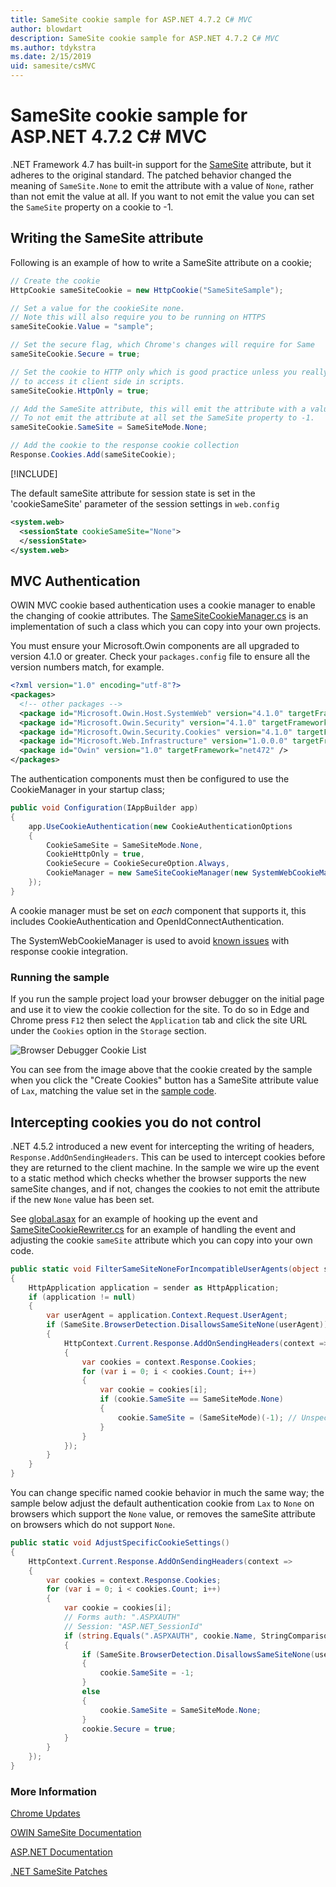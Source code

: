 ```yaml
---
title: SameSite cookie sample for ASP.NET 4.7.2 C# MVC
author: blowdart
description: SameSite cookie sample for ASP.NET 4.7.2 C# MVC
ms.author: tdykstra
ms.date: 2/15/2019
uid: samesite/csMVC
---
```


# SameSite cookie sample for ASP.NET 4.7.2 C# MVC

.NET Framework 4.7 has built-in support for the [SameSite](https://owasp.org/www-community/SameSite) attribute, but it adheres to the original standard.
The patched behavior changed the meaning of `SameSite.None` to emit the attribute with a value of `None`, rather than not emit the value at all. If
you want to not emit the value you can set the `SameSite` property on a cookie to -1.

## <a name="sampleCode"></a>Writing the SameSite attribute

Following is an example of how to write a SameSite attribute on a cookie;

```c#
// Create the cookie
HttpCookie sameSiteCookie = new HttpCookie("SameSiteSample");

// Set a value for the cookieSite none.
// Note this will also require you to be running on HTTPS
sameSiteCookie.Value = "sample";

// Set the secure flag, which Chrome's changes will require for Same
sameSiteCookie.Secure = true;

// Set the cookie to HTTP only which is good practice unless you really do need
// to access it client side in scripts.
sameSiteCookie.HttpOnly = true;

// Add the SameSite attribute, this will emit the attribute with a value of none.
// To not emit the attribute at all set the SameSite property to -1.
sameSiteCookie.SameSite = SameSiteMode.None;

// Add the cookie to the response cookie collection
Response.Cookies.Add(sameSiteCookie);
```

[!INCLUDE[](~/includes/MTcomments.md)]

The default sameSite attribute for session state is set in the 'cookieSameSite' parameter of the session settings in `web.config`

```xml
<system.web>
  <sessionState cookieSameSite="None">     
  </sessionState>
</system.web>
```

## MVC Authentication

OWIN MVC cookie based authentication uses a cookie manager to enable the changing of cookie attributes. 
The [SameSiteCookieManager.cs](https://github.com/blowdart/AspNetSameSiteSamples/blob/master/AspNet472CSharpMVC5/SameSiteCookieManager.cs) is an implementation of such a class which you can copy into your
own projects. 

You must ensure your Microsoft.Owin components are all upgraded to version 4.1.0 or greater. Check your `packages.config` 
file to ensure all the version numbers match, for example.

```xml
<?xml version="1.0" encoding="utf-8"?>
<packages>
  <!-- other packages -->
  <package id="Microsoft.Owin.Host.SystemWeb" version="4.1.0" targetFramework="net472" />
  <package id="Microsoft.Owin.Security" version="4.1.0" targetFramework="net472" />
  <package id="Microsoft.Owin.Security.Cookies" version="4.1.0" targetFramework="net472" />
  <package id="Microsoft.Web.Infrastructure" version="1.0.0.0" targetFramework="net472" />
  <package id="Owin" version="1.0" targetFramework="net472" />
</packages>
```

The authentication components must then be configured to use the CookieManager in your startup class;

```c#
public void Configuration(IAppBuilder app)
{
    app.UseCookieAuthentication(new CookieAuthenticationOptions
    {
        CookieSameSite = SameSiteMode.None,
        CookieHttpOnly = true,
        CookieSecure = CookieSecureOption.Always,
        CookieManager = new SameSiteCookieManager(new SystemWebCookieManager())
    });
}
```

A cookie manager must be set on *each* component that supports it, this includes CookieAuthentication and
OpenIdConnectAuthentication.

The SystemWebCookieManager is used to avoid 
[known issues](https://github.com/aspnet/AspNetKatana/wiki/System.Web-response-cookie-integration-issues) 
with response cookie integration.

### Running the sample

If you run the sample project  load your browser debugger on the initial page and use it to view the cookie collection for the site.
To do so in Edge and Chrome press `F12` then select the `Application` tab and click the site URL under the `Cookies` option in the `Storage` section.

![Browser Debugger Cookie List](sample/img/BrowserDebugger.png)

You can see from the image above that the cookie created by the sample when you click the "Create Cookies" button has a SameSite attribute value of `Lax`,
matching the value set in the [sample code](#sampleCode).

## <a name="interception"></a>Intercepting cookies you do not control

.NET 4.5.2 introduced a new event for intercepting the writing of headers, `Response.AddOnSendingHeaders`. This can be used to intercept cookies before they
are returned to the client machine. In the sample we wire up the event to a static method which checks whether the browser supports the new sameSite changes,
and if not, changes the cookies to not emit the attribute if the new `None` value has been set.

See [global.asax](https://github.com/blowdart/AspNetSameSiteSamples/blob/master/AspNet472CSharpMVC5/Global.asax.cs) for an example of hooking up the event and
[SameSiteCookieRewriter.cs](https://github.com/blowdart/AspNetSameSiteSamples/blob/master/AspNet472CSharpMVC5/SameSiteCookieRewriter.cs) for an example of handling the event and adjusting the cookie `sameSite` attribute which you can
copy into your own code.

```c#
public static void FilterSameSiteNoneForIncompatibleUserAgents(object sender)
{
    HttpApplication application = sender as HttpApplication;
    if (application != null)
    {
        var userAgent = application.Context.Request.UserAgent;
        if (SameSite.BrowserDetection.DisallowsSameSiteNone(userAgent))
        {
            HttpContext.Current.Response.AddOnSendingHeaders(context =>
            {
                var cookies = context.Response.Cookies;
                for (var i = 0; i < cookies.Count; i++)
                {
                    var cookie = cookies[i];
                    if (cookie.SameSite == SameSiteMode.None)
                    {
                        cookie.SameSite = (SameSiteMode)(-1); // Unspecified
                    }
                }
            });
        }
    }
}
```

You can change specific named cookie behavior in much the same way; the sample below adjust the default authentication cookie from `Lax` to
`None` on browsers which support the `None` value, or removes the sameSite attribute on browsers which do not support `None`.

```c#
public static void AdjustSpecificCookieSettings()
{
    HttpContext.Current.Response.AddOnSendingHeaders(context =>
    {
        var cookies = context.Response.Cookies;
        for (var i = 0; i < cookies.Count; i++)
        {
            var cookie = cookies[i]; 
            // Forms auth: ".ASPXAUTH"
            // Session: "ASP.NET_SessionId"
            if (string.Equals(".ASPXAUTH", cookie.Name, StringComparison.Ordinal))
            { 
                if (SameSite.BrowserDetection.DisallowsSameSiteNone(userAgent))
                {
                    cookie.SameSite = -1;
                }
                else
                {
                    cookie.SameSite = SameSiteMode.None;
                }
                cookie.Secure = true;
            }
        }
    });
}
```

### More Information
 
[Chrome Updates](https://www.chromium.org/updates/same-site)

[OWIN SameSite Documentation](/aspnet/samesite/owin-samesite)

[ASP.NET Documentation](/aspnet/samesite/system-web-samesite)

[.NET SameSite Patches](/aspnet/samesite/kbs-samesite)
